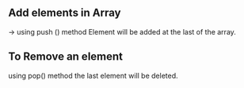 ## Add elements in Array
-> using push () method
Element will be added at the last of the array.

 ## To Remove an element
 using pop() method
 the last element will be deleted.